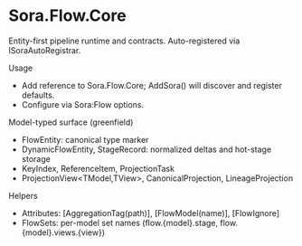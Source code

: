 ﻿# Sora.Flow.Core

Entity-first pipeline runtime and contracts. Auto-registered via ISoraAutoRegistrar.

Usage
- Add reference to Sora.Flow.Core; AddSora() will discover and register defaults.
- Configure via Sora:Flow options.

Model-typed surface (greenfield)
- FlowEntity<TModel>: canonical type marker
- DynamicFlowEntity<TModel>, StageRecord<TModel>: normalized deltas and hot-stage storage
- KeyIndex<TModel>, ReferenceItem<TModel>, ProjectionTask<TModel>
- ProjectionView<TModel,TView>, CanonicalProjection<TModel>, LineageProjection<TModel>

Helpers
- Attributes: [AggregationTag(path)], [FlowModel(name)], [FlowIgnore]
- FlowSets: per-model set names (flow.{model}.stage, flow.{model}.views.{view})
